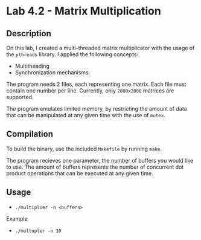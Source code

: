 Lab 4.2 - Matrix Multiplication
===============================

Description
--------------------------------
On this lab, I created a multi-threaded matrix multiplicator with the usage of the `pthreads` library. I applied the following concepts:

- Multitheading
- Synchronization mechanisms

The program needs 2 files, each representing one matrix. Each file must contain one number per line. Currently, only `2000x2000` matrices are supported.

The program emulates limited memory, by restricting the amount of data that can be manipulated at any given time with the use of `mutex`.

Compilation
---------------------------------
To build the binary, use the included `Makefile` by running `make`.

The program recieves one parameter, the number of buffers you would like to use. The amount of buffers represents the number of concurrent dot product operations that can be executed at any given time.

Usage
-----------
- `./multiplier -n <buffers>`

Example
- `./multupler -n 10`
